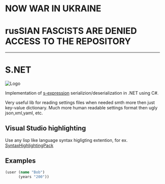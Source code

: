 # NOW WAR IN UKRAINE

# rusSIAN FASCISTS ARE DENIED ACCESS TO THE REPOSITORY

---


# S.NET
![Logo](https://upload.wikimedia.org/wikipedia/commons/thumb/1/11/S-expression_tree.svg/210px-S-expression_tree.svg.png)

Implementation of [s-expression](http://people.csail.mit.edu/rivest/Sexp.txt) 
serializion/deserialization in .NET using C#.

Very useful lib for reading settings files when needed smth more then just key-value dictionary.
Much more human readable settings format then ugly json,xml,yaml, etc. 

## Visual Studio highlighting
Use any lisp like language syntax higligting extention, for ex. [SyntaxHighlightingPack](https://marketplace.visualstudio.com/items?itemName=MadsKristensen.SyntaxHighlightingPack)


## Examples
```clojure
(user (name "Bob")
      (years "200"))
```
